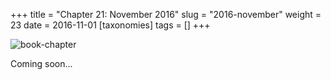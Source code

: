 +++
title = "Chapter 21: November 2016"
slug = "2016-november"
weight = 23
date = 2016-11-01
[taxonomies]
tags = []
+++

![book-chapter](/images/book/oeur/21.jpg)

Coming soon...